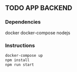 ## TODO APP BACKEND

### Dependencies
docker
docker-compose
nodejs

### Instructions
```sh
docker-compose up
npm install
npm run start
```
